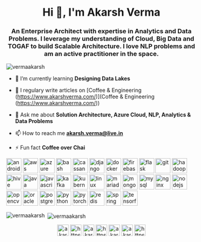 <h1 align="center">Hi 👋, I'm Akarsh Verma</h1>
<h3 align="center">An Enterprise Architect with expertise in Analytics and Data Problems. I leverage my understanding of Cloud, Big Data and TOGAF to build Scalable Architecture. I love NLP problems and am an active practitioner in the space.</h3>

<p align="left"> <img src="https://komarev.com/ghpvc/?username=vermaakarsh" alt="vermaakarsh" /> </p>

- 🌱 I’m currently learning **Designing Data Lakes**

- 📝 I regulary write articles on [Coffee & Engineering (https://www.akarshverma.com/)](Coffee & Engineering (https://www.akarshverma.com/))

- 💬 Ask me about **Solution Architecture, Azure Cloud, NLP, Analytics & Data Problems**

- 📫 How to reach me **akarsh.verma@live.in**

- ⚡ Fun fact **Coffee over Chai**

<p align="left"><img src="https://devicons.github.io/devicon/devicon.git/icons/android/android-original-wordmark.svg" alt="android" width="40" height="40"/> <img src="https://devicons.github.io/devicon/devicon.git/icons/amazonwebservices/amazonwebservices-original-wordmark.svg" alt="aws" width="40" height="40"/> <img src="https://www.vectorlogo.zone/logos/microsoft_azure/microsoft_azure-icon.svg" alt="azure" width="40" height="40"/> <img src="https://www.vectorlogo.zone/logos/gnu_bash/gnu_bash-icon.svg" alt="bash" width="40" height="40"/> <img src="https://www.vectorlogo.zone/logos/apache_cassandra/apache_cassandra-icon.svg" alt="cassandra" width="40" height="40"/> <img src="https://devicons.github.io/devicon/devicon.git/icons/django/django-original.svg" alt="django" width="40" height="40"/> <img src="https://devicons.github.io/devicon/devicon.git/icons/docker/docker-original-wordmark.svg" alt="docker" width="40" height="40"/> <img src="https://www.vectorlogo.zone/logos/firebase/firebase-icon.svg" alt="firebase" width="40" height="40"/> <img src="https://www.vectorlogo.zone/logos/pocoo_flask/pocoo_flask-icon.svg" alt="flask" width="40" height="40"/> <img src="https://www.vectorlogo.zone/logos/git-scm/git-scm-icon.svg" alt="git" width="40" height="40"/> <img src="https://www.vectorlogo.zone/logos/apache_hadoop/apache_hadoop-icon.svg" alt="hadoop" width="40" height="40"/> <img src="https://www.vectorlogo.zone/logos/apache_hive/apache_hive-icon.svg" alt="hive" width="40" height="40"/> <img src="https://devicons.github.io/devicon/devicon.git/icons/java/java-original-wordmark.svg" alt="java" width="40" height="40"/> <img src="https://devicons.github.io/devicon/devicon.git/icons/javascript/javascript-original.svg" alt="javascript" width="40" height="40"/> <img src="https://www.vectorlogo.zone/logos/apache_kafka/apache_kafka-icon.svg" alt="kafka" width="40" height="40"/> <img src="https://www.vectorlogo.zone/logos/kubernetes/kubernetes-icon.svg" alt="kubernetes" width="40" height="40"/> <img src="https://devicons.github.io/devicon/devicon.git/icons/linux/linux-original.svg" alt="linux" width="40" height="40"/> <img src="https://www.vectorlogo.zone/logos/mariadb/mariadb-icon.svg" alt="mariadb" width="40" height="40"/> <img src="https://devicons.github.io/devicon/devicon.git/icons/mongodb/mongodb-original-wordmark.svg" alt="mongodb" width="40" height="40"/> <img src="https://devicons.github.io/devicon/devicon.git/icons/mysql/mysql-original-wordmark.svg" alt="mysql" width="40" height="40"/> <img src="https://devicons.github.io/devicon/devicon.git/icons/nginx/nginx-original.svg" alt="nginx" width="40" height="40"/> <img src="https://devicons.github.io/devicon/devicon.git/icons/nodejs/nodejs-original-wordmark.svg" alt="nodejs" width="40" height="40"/> <img src="https://www.vectorlogo.zone/logos/opencv/opencv-icon.svg" alt="opencv" width="40" height="40"/> <img src="https://devicons.github.io/devicon/devicon.git/icons/oracle/oracle-original.svg" alt="oracle" width="40" height="40"/> <img src="https://devicons.github.io/devicon/devicon.git/icons/postgresql/postgresql-original-wordmark.svg" alt="postgresql" width="40" height="40"/> <img src="https://devicons.github.io/devicon/devicon.git/icons/python/python-original.svg" alt="python" width="40" height="40"/> <img src="https://www.vectorlogo.zone/logos/pytorch/pytorch-icon.svg" alt="pytorch" width="40" height="40"/> <img src="https://devicons.github.io/devicon/devicon.git/icons/redis/redis-original-wordmark.svg" alt="redis" width="40" height="40"/> <img src="https://www.vectorlogo.zone/logos/springio/springio-icon.svg" alt="spring" width="40" height="40"/> <img src="https://www.vectorlogo.zone/logos/tensorflow/tensorflow-icon.svg" alt="tensorflow" width="40" height="40"/></p><p><img align="left" src="https://github-readme-stats.vercel.app/api/top-langs/?username=vermaakarsh&layout=compact&hide=html" alt="vermaakarsh" /></p>

<p>&nbsp;<img align="center" src="https://github-readme-stats.vercel.app/api?username=vermaakarsh&show_icons=true" alt="vermaakarsh" /></p>

<p align="center">
<a href="https://twitter.com/akarshverma" target="blank"><img align="center" src="https://cdn.jsdelivr.net/npm/simple-icons@3.0.1/icons/twitter.svg" alt="akarshverma" height="30" width="30" /></a>
<a href="https://linkedin.com/in/https://www.linkedin.com/in/akarshverma/" target="blank"><img align="center" src="https://cdn.jsdelivr.net/npm/simple-icons@3.0.1/icons/linkedin.svg" alt="https://www.linkedin.com/in/akarshverma/" height="30" width="30" /></a>
<a href="https://kaggle.com/akarshverma" target="blank"><img align="center" src="https://cdn.jsdelivr.net/npm/simple-icons@3.0.1/icons/kaggle.svg" alt="akarshverma" height="30" width="30" /></a>
<a href="https://fb.com/https://www.facebook.com/coffeeandengineering" target="blank"><img align="center" src="https://cdn.jsdelivr.net/npm/simple-icons@3.0.1/icons/facebook.svg" alt="https://www.facebook.com/coffeeandengineering" height="30" width="30" /></a>
<a href="https://dribbble.com/akarsh verma" target="blank"><img align="center" src="https://cdn.jsdelivr.net/npm/simple-icons@3.0.1/icons/dribbble.svg" alt="akarsh verma" height="30" width="30" /></a>
<a href="https://www.behance.net/akarsh verma" target="blank"><img align="center" src="https://cdn.jsdelivr.net/npm/simple-icons@3.0.1/icons/behance.svg" alt="akarsh verma" height="30" width="30" /></a>
<a href="https://www.youtube.com/c/https://www.youtube.com/channel/ucahi211fiykxuyboijecv8w?view_as=subscriber" target="blank"><img align="center" src="https://cdn.jsdelivr.net/npm/simple-icons@3.0.1/icons/youtube.svg" alt="https://www.youtube.com/channel/ucahi211fiykxuyboijecv8w?view_as=subscriber" height="30" width="30" /></a>
</p>
